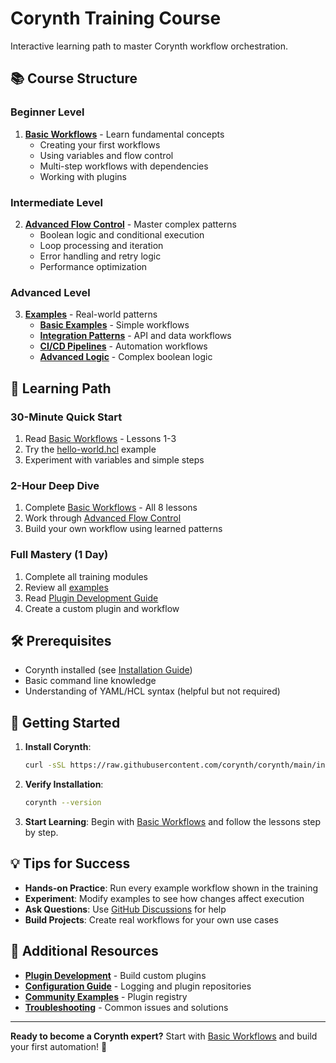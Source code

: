 # Corynth Training Course

Interactive learning path to master Corynth workflow orchestration.

## 📚 Course Structure

### Beginner Level
1. **[Basic Workflows](basic-workflows.md)** - Learn fundamental concepts
   - Creating your first workflows
   - Using variables and flow control  
   - Multi-step workflows with dependencies
   - Working with plugins

### Intermediate Level
2. **[Advanced Flow Control](flow-control-advanced.md)** - Master complex patterns
   - Boolean logic and conditional execution
   - Loop processing and iteration
   - Error handling and retry logic
   - Performance optimization

### Advanced Level
3. **[Examples](../../examples/)** - Real-world patterns
   - **[Basic Examples](../../examples/simple/)** - Simple workflows
   - **[Integration Patterns](../../examples/integration/)** - API and data workflows
   - **[CI/CD Pipelines](../../examples/cicd/)** - Automation workflows
   - **[Advanced Logic](../../examples/advanced/)** - Complex boolean logic

## 🎯 Learning Path

### 30-Minute Quick Start
1. Read [Basic Workflows](basic-workflows.md) - Lessons 1-3
2. Try the [hello-world.hcl](../../examples/simple/hello-world.hcl) example
3. Experiment with variables and simple steps

### 2-Hour Deep Dive  
1. Complete [Basic Workflows](basic-workflows.md) - All 8 lessons
2. Work through [Advanced Flow Control](flow-control-advanced.md)
3. Build your own workflow using learned patterns

### Full Mastery (1 Day)
1. Complete all training modules
2. Review all [examples](../../examples/) 
3. Read [Plugin Development Guide](../PLUGIN_DEVELOPMENT_GUIDE.md)
4. Create a custom plugin and workflow

## 🛠️ Prerequisites

- Corynth installed (see [Installation Guide](../installation.md))
- Basic command line knowledge
- Understanding of YAML/HCL syntax (helpful but not required)

## 🚀 Getting Started

1. **Install Corynth**:
   ```bash
   curl -sSL https://raw.githubusercontent.com/corynth/corynth/main/install.sh | bash
   ```

2. **Verify Installation**:
   ```bash
   corynth --version
   ```

3. **Start Learning**:
   Begin with [Basic Workflows](basic-workflows.md) and follow the lessons step by step.

## 💡 Tips for Success

- **Hands-on Practice**: Run every example workflow shown in the training
- **Experiment**: Modify examples to see how changes affect execution
- **Ask Questions**: Use [GitHub Discussions](https://github.com/corynth/corynth/discussions) for help
- **Build Projects**: Create real workflows for your own use cases

## 🔗 Additional Resources

- **[Plugin Development](../PLUGIN_DEVELOPMENT_GUIDE.md)** - Build custom plugins
- **[Configuration Guide](../../README.md#logging-configuration)** - Logging and plugin repositories  
- **[Community Examples](https://github.com/corynth/corynthplugins)** - Plugin registry
- **[Troubleshooting](../../README.md#troubleshooting-with-logs)** - Common issues and solutions

---

**Ready to become a Corynth expert?** Start with [Basic Workflows](basic-workflows.md) and build your first automation! 🌟